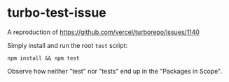 # turbo-test-issue
A reproduction of https://github.com/vercel/turborepo/issues/1140

Simply install and run the root `test` script:

    npm install && npm test

Observe how neither "test" nor "tests" end up in the "Packages in Scope".
